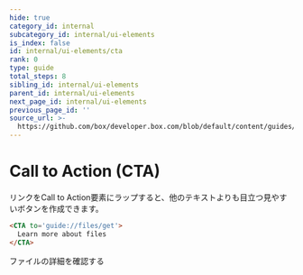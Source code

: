 ```yaml
---
hide: true
category_id: internal
subcategory_id: internal/ui-elements
is_index: false
id: internal/ui-elements/cta
rank: 0
type: guide
total_steps: 8
sibling_id: internal/ui-elements
parent_id: internal/ui-elements
next_page_id: internal/ui-elements
previous_page_id: ''
source_url: >-
  https://github.com/box/developer.box.com/blob/default/content/guides/internal/ui-elements/cta.md
---
```

<!-- does not need translation -->

# Call to Action (CTA)

リンクをCall to Action要素にラップすると、他のテキストよりも目立つ見やすいボタンを作成できます。

```html
<CTA to='guide://files/get'>
  Learn more about files
</CTA>
```

<H>

<CTA to="guide://files/get">

ファイルの詳細を確認する

</CTA>

</H>

